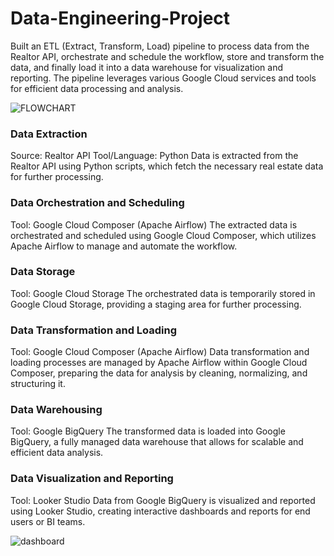 # Data-Engineering-Project

Built an ETL (Extract, Transform, Load) pipeline to process data from the Realtor API, orchestrate and schedule the workflow, store and transform the data, and finally load it into a data warehouse for visualization and reporting. The pipeline leverages various Google Cloud services and tools for efficient data processing and analysis.

![FLOWCHART](https://github.com/user-attachments/assets/42f3c555-0579-4c0b-b11c-fc4b44543b91)


### Data Extraction
Source: Realtor API
Tool/Language: Python
Data is extracted from the Realtor API using Python scripts, which fetch the necessary real estate data for further processing.

### Data Orchestration and Scheduling
Tool: Google Cloud Composer (Apache Airflow)
The extracted data is orchestrated and scheduled using Google Cloud Composer, which utilizes Apache Airflow to manage and automate the workflow.

### Data Storage
Tool: Google Cloud Storage
The orchestrated data is temporarily stored in Google Cloud Storage, providing a staging area for further processing.

### Data Transformation and Loading
Tool: Google Cloud Composer (Apache Airflow)
Data transformation and loading processes are managed by Apache Airflow within Google Cloud Composer, preparing the data for analysis by cleaning, normalizing, and structuring it.

### Data Warehousing
Tool: Google BigQuery
The transformed data is loaded into Google BigQuery, a fully managed data warehouse that allows for scalable and efficient data analysis.

### Data Visualization and Reporting
Tool: Looker Studio
Data from Google BigQuery is visualized and reported using Looker Studio, creating interactive dashboards and reports for end users or BI teams.

![dashboard](https://github.com/user-attachments/assets/fa8f928a-0ac2-45a6-bbc5-ff827e919ec0)

